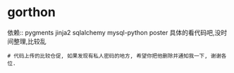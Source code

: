 gorthon
=======

依赖::
    pygments
    jinja2
    sqlalchemy
    mysql-python
    poster
    具体的看代码吧,没时间整理,比较乱

    # 代码上传的比较仓促, 如果发现有私人密码的地方, 希望你把他删除并通知我一下, 谢谢各位.
